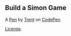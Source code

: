 Build a Simon Game
------------------


A [Pen](https://codepen.io/ttorkar/pen/WEgEZx) by [Trent](https://codepen.io/ttorkar) on [CodePen](https://codepen.io).

[License](https://codepen.io/ttorkar/pen/WEgEZx/license).
